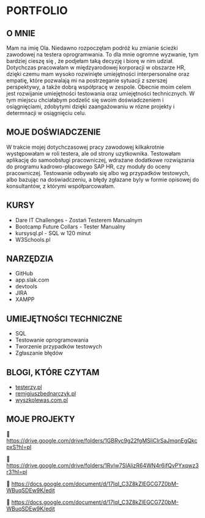 # PORTFOLIO
## O MNIE
Mam na imię Ola. Niedawno rozpoczęłam podróż ku zmianie ścieżki zawodowej na testera oprogramwania. To dla mnie ogromne wyzwanie, tym bardziej cieszę się , że podjełam taką decyzję i biorę w nim udział. Dotychczas pracowałam w międzyarodowej korporacji w obszarze HR, dzięki czemu mam wysoko rozwinięte umiejętności interpersonalne oraz empatię, które pozwalają mi na postrzeganie sytuacji z szerszej perspektywy, a także dobrą współpracę w zespole. Obecnie moim celem jest rozwijanie umiejętności testowania oraz umiejętności technicznych. W tym miejscu chciałabym podzelić się swoim doświadczeniem i osiągnięciami, zdobytymi dzięki zaangażowaniu w rózne projekty i determnacji w osiągnięciu celu.
## MOJE DOŚWIADCZENIE
W trakcie mojej dotychczasowej pracy zawodowej kilkakrotnie występowałam w roli testera, ale od strony uzytkownika. Testowałam aplikację do samoobsługi pracowniczej, wdrażane dodatkowe rozwiązania do programu kadrowo-płacowego SAP HR, czy moduły do oceny pracowniczej. Testowanie odbywało się albo wg przypadków testowych, albo bazując na doświadczeniu, a błędy zgłazane byly w formie opisowej do konsultantów, z którymi współparcowałam.
## KURSY
* Dare IT Challenges - Zostań Testerem Manualnym
* Bootcamp Future Collars - Tester Manualny
* kursysql.pl - SQL w 120 minut
* W3Schools.pl
## NARZĘDZIA
* GitHub
* app.slak.com
* devtools
* JIRA
* XAMPP
## UMIEJĘTNOŚCI TECHNICZNE
* SQL
* Testowanie oprogramowania
* Tworzenie przypadków testowych
* Zgłaszanie błędów
## BLOGI, KTÓRE CZYTAM
* [testerzy.pl](www.testerzy.pl)
* [remigiuszbednarczyk.pl](https://remigiuszbednarczyk.pl/)
* [wyszkolewas.com.pl](https://www.wyszkolewas.com.pl)
## MOJE PROJEKTY
:pushpin: https://drive.google.com/drive/folders/1GBRyc9g22fgMSliClrSaJmqnEgQkcpxS?hl=pl

:pushpin: https://drive.google.com/drive/folders/1Rvlw7SlAlizR64WN4r6ifQvPYxqwz3r3?hl=pl

:pushpin: https://docs.google.com/document/d/17IqI_C3Z8kZlEGCG7Z0bM-WBuqSDEw9K/edit

:pushpin: https://docs.google.com/document/d/17IqI_C3Z8kZlEGCG7Z0bM-WBuqSDEw9K/edit
